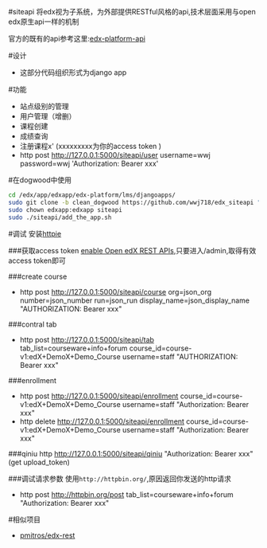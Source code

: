 #siteapi
将edx视为子系统，为外部提供RESTful风格的api,技术层面采用与open edx原生api一样的机制

官方的既有的api参考这里:[edx-platform-api](http://edx.readthedocs.org/projects/edx-platform-api/en/latest/)

#设计
*  这部分代码组织形式为django app

#功能
*  站点级别的管理
*  用户管理（增删）
*  课程创建
*  成绩查询
*  注册课程x' (xxxxxxxxx为你的access token )
*  http post http://127.0.0.1:5000/siteapi/user username=wwj password=wwj 'Authorization: Bearer xxx'

#在dogwood中使用
```bash
cd /edx/app/edxapp/edx-platform/lms/djangoapps/
sudo git clone -b clean_dogwood https://github.com/wwj718/edx_siteapi "siteapi"
sudo chown edxapp:edxapp siteapi
sudo ./siteapi/add_the_app.sh
```

#调试
安装[httpie](https://github.com/jkbrzt/httpie)

###获取access token
[enable Open edX REST APIs](http://blog.just4fun.site/edx-api.html),只要进入/admin,取得有效access token即可

###create course
*  http  post http://127.0.0.1:5000/siteapi/course   org=json_org number=json_number run=json_run display_name=json_display_name  "AUTHORIZATION: Bearer  xxx"

###contral tab
*  http  post http://127.0.0.1:5000/siteapi/tab   tab_list=courseware+info+forum course_id=course-v1:edX+DemoX+Demo_Course username=staff  "AUTHORIZATION: Bearer xxx"

###enrollment
*  http post http://127.0.0.1:5000/siteapi/enrollment course_id=course-v1:edX+DemoX+Demo_Course username=staff "Authorization: Bearer xxx"
*  http delete http://127.0.0.1:5000/siteapi/enrollment course_id=course-v1:edX+DemoX+Demo_Course username=staff "Authorization: Bearer xxx"

###qiniu
http  http://127.0.0.1:5000/siteapi/qiniu "Authorization: Bearer xxx"  (get upload_token)

###调试请求参数
使用`http://httpbin.org/`,原因返回你发送的http请求

*  http post http://httpbin.org/post tab_list=courseware+info+forum "Authorization: Bearer xxx"

#相似项目
*  [pmitros/edx-rest](https://github.com/pmitros/edx-rest/blob/master/src/edxrest.py)
